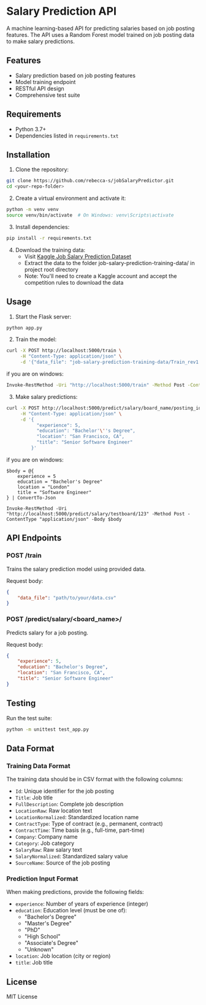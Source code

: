 # Salary Prediction API

A machine learning-based API for predicting salaries based on job posting features. The API uses a Random Forest model trained on job posting data to make salary predictions.

## Features

- Salary prediction based on job posting features
- Model training endpoint
- RESTful API design
- Comprehensive test suite

## Requirements

- Python 3.7+
- Dependencies listed in `requirements.txt`

## Installation

1. Clone the repository:
```bash
git clone https://github.com/rebecca-s/jobSalaryPredictor.git
cd <your-repo-folder>
```

2. Create a virtual environment and activate it:
```bash
python -m venv venv
source venv/bin/activate  # On Windows: venv\Scripts\activate
```

3. Install dependencies:
```bash
pip install -r requirements.txt
```
4. Download the training data:
    - Visit [Kaggle Job Salary Prediction Dataset](https://www.kaggle.com/c/job-salary-prediction/data)
    - Extract the data to the folder job-salary-prediction-training-data/ in project root directory 
    - Note: You'll need to create a Kaggle account and accept the competition rules to download the data

## Usage

1. Start the Flask server:
```bash
python app.py
```

2. Train the model:
```bash
curl -X POST http://localhost:5000/train \
     -H "Content-Type: application/json" \
     -d '{"data_file": "job-salary-prediction-training-data/Train_rev1.zip"}'
```
if you are on windows:
```bash
Invoke-RestMethod -Uri "http://localhost:5000/train" -Method Post -ContentType "application/json" -Body '{"data_file":"job-salary-prediction-training-data/Train_rev1.zip"}'
```
3. Make salary predictions:
```bash
curl -X POST http://localhost:5000/predict/salary/board_name/posting_id \
     -H "Content-Type: application/json" \
     -d '{
           "experience": 5,
           "education": "Bachelor'\''s Degree",
           "location": "San Francisco, CA",
           "title": "Senior Software Engineer"
         }'
```
if you are on windows:
```
$body = @{
    experience = 5
    education = "Bachelor's Degree"
    location = "London"
    title = "Software Engineer"
} | ConvertTo-Json

Invoke-RestMethod -Uri "http://localhost:5000/predict/salary/testboard/123" -Method Post -ContentType "application/json" -Body $body
```

## API Endpoints

### POST /train
Trains the salary prediction model using provided data.

Request body:
```json
{
    "data_file": "path/to/your/data.csv"
}
```

### POST /predict/salary/<board_name>/<postingid>
Predicts salary for a job posting.

Request body:
```json
{
    "experience": 5,
    "education": "Bachelor's Degree",
    "location": "San Francisco, CA",
    "title": "Senior Software Engineer"
}
```

## Testing

Run the test suite:
```bash
python -m unittest test_app.py
```

## Data Format

### Training Data Format
The training data should be in CSV format with the following columns:
- `Id`: Unique identifier for the job posting
- `Title`: Job title
- `FullDescription`: Complete job description
- `LocationRaw`: Raw location text
- `LocationNormalized`: Standardized location name
- `ContractType`: Type of contract (e.g., permanent, contract)
- `ContractTime`: Time basis (e.g., full-time, part-time)
- `Company`: Company name
- `Category`: Job category
- `SalaryRaw`: Raw salary text
- `SalaryNormalized`: Standardized salary value
- `SourceName`: Source of the job posting

### Prediction Input Format
When making predictions, provide the following fields:
- `experience`: Number of years of experience (integer)
- `education`: Education level (must be one of):
    - "Bachelor's Degree"
    - "Master's Degree"
    - "PhD"
    - "High School"
    - "Associate's Degree"
    - "Unknown"
- `location`: Job location (city or region)
- `title`: Job title

## License

MIT License
